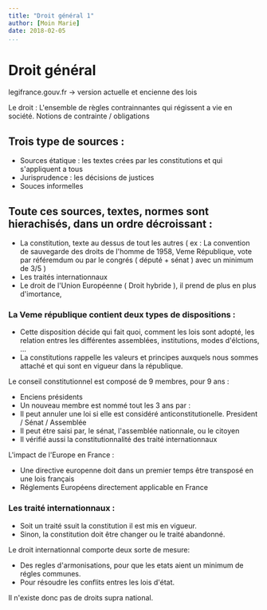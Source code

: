 ```yaml
---
title: "Droit général 1"
author: [Moin Marie]
date: 2018-02-05
...
```


# Droit général

legifrance.gouv.fr -> version actuelle et encienne des lois

Le droit : L'ensemble de règles contrainnantes qui régissent a vie en société.
Notions de contrainte / obligations

## Trois type de sources :

  - Sources étatique : les textes crées par les constitutions et qui
s'appliquent a tous
  - Jurisprudence : les décisions de justices
  - Souces informelles

## Toute ces sources, textes, normes sont hierachisés, dans un ordre décroissant :

  - La constitution, texte au dessus de tout les autres ( ex :  La convention
de sauvegarde des droits de l'homme de 1958, Veme République, vote par
référemdum ou par le congrés ( député + sénat ) avec un minimum de 3/5 )
  - Les traités internationnaux
  - Le droit de l'Union Européenne ( Droit hybride ), il prend de plus en plus
d'imortance,

### La Veme république contient deux types de dispositions :

  - Cette disposition décide qui fait quoi, comment les lois sont adopté,
les relation entres les différentes assemblées, institutions,
modes d'élctions, ...
  - La constitutions rappelle les valeurs et principes auxquels nous sommes
attaché et qui sont en vigueur dans la république.

Le conseil constitutionnel est composé de 9 membres, pour 9 ans :
  - Enciens présidents
  - Un nouveau membre est nommé tout les 3 ans par :
  - Il peut annuler une loi si elle est considéré anticonstitutionelle.
President / Sénat / Assemblée
  - Il peut étre saisi par, le sénat, l'assemblée nationnale, ou le citoyen
  - Il vérifié aussi la constitutionnalité des traité internationnaux

L'impact de l'Europe en France :
  - Une directive europenne doit dans un premier temps être transposé en une lois
français
  - Réglements Européens directement applicable en France

### Les traité internationnaux :

* Soit un traité ssuit la constitution il est mis en vigueur.
* Sinon, la constitution doit être changer ou le traité abandonné.

Le droit internationnal comporte deux sorte de mesure:

* Des regles d'armonisations, pour que les etats aient un minimum de régles
communes.
* Pour résoudre les conflits entres les lois d'état.

Il n'existe donc pas de droits supra national.
